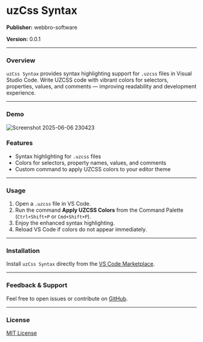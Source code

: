 # uzCss Syntax

**Publisher:** webbro-software

**Version:** 0.0.1

---

### Overview

`uzCss Syntax` provides syntax highlighting support for `.uzcss` files in Visual Studio Code. Write UZCSS code with vibrant colors for selectors, properties, values, and comments — improving readability and development experience.

---

### Demo

![Screenshot 2025-06-06 230423](https://github.com/user-attachments/assets/9a52ac3a-3b27-4671-b2e2-cadba5d61e47)


### Features

- Syntax highlighting for `.uzcss` files
- Colors for selectors, property names, values, and comments
- Custom command to apply UZCSS colors to your editor theme

---

### Usage

1. Open a `.uzcss` file in VS Code.
2. Run the command **Apply UZCSS Colors** from the Command Palette (`Ctrl+Shift+P` or `Cmd+Shift+P`).
3. Enjoy the enhanced syntax highlighting.
4. Reload VS Code if colors do not appear immediately.

---

### Installation

Install `uzCss Syntax` directly from the [VS Code Marketplace](https://marketplace.visualstudio.com/items?itemName=webbro-software.uzcss-syntax).

---

### Feedback & Support

Feel free to open issues or contribute on [GitHub](https://github.com/usmonovshohruxmirzo/uzcss-syntax).

---

### License

[MIT License](./LICENSE)
